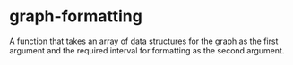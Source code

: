 # graph-formatting
A function that takes an array of data structures for the graph as the first argument and the required interval for formatting as the second argument.
